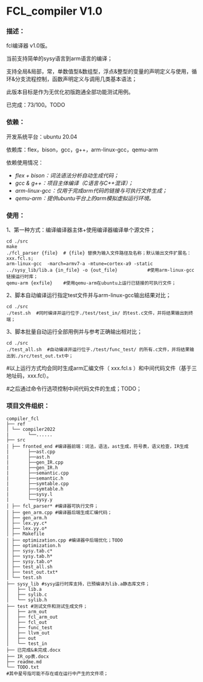 # FCL_compiler  V1.0

### 描述：

fcl编译器 v1.0版。

当前支持简单的sysy语言到arm语言的编译；

支持全局&局部，常，单数值型&数组型，浮点&整型的变量的声明定义与使用，循环&分支流程控制，函数声明定义与调用几类基本语法；

此版本目标是作为无优化初版跑通全部功能测试用例。

已完成：73/100。TODO

### 依赖：

开发系统平台：ubuntu 20.04

依赖库：flex，bison，gcc，g++，arm-linux-gcc，qemu-arm

依赖使用情况：

- *flex + bison：词法语法分析自动生成代码；*
- *gcc & g++：项目主体编译（C语言与C++混译）；*
- *arm-linux-gcc：仅用于完成arm代码的链接与可执行文件生成；*
- *qemu-arm：提供ubuntu平台上的arm模拟虚拟运行环境。*

### 使用：

1、第一种方式：编译编译器主体+使用编译器编译单个源文件；

```shell
cd ./src
make
./fcl_parser {file}  # {file} 替换为输入文件路径及名称；默认输出文件扩展名：xxx.fcl.s;
arm-linux-gcc  -march=armv7-a -mtune=cortex-a9 -static ../sysy_lib/lib.a {in_file} -o {out_file}           #使用arm-linux-gcc链接运行时库；
qemu-arm {exfile}    #使用qemu-arm在ubuntu上运行已链接的可执行文件；

```

2、脚本自动编译运行指定test文件并与arm-linux-gcc输出结果对比；

```shell
cd ./src
./test.sh  #同时编译并运行位于./test/test_in/ 的test.c文件，并将结果输出到终端；
```

3、脚本批量自动运行全部用例并与参考正确输出相对比；

```shell
cd ./src
./test_all.sh  #自动编译并运行位于./test/func_test/ 的所有.c文件，并将结果输出到./src/test_out.txt中；
```

#以上运行方式均会同时生成arm汇编文件（ xxx.fcl.s ）和中间代码文件（基于三地址码，xxx.fcl）。

#之后通过命令行选项控制中间代码文件的生成；TODO；

### 项目文件组织：

```shell
compiler_fcl
├── ref
│ └── compiler2022
|		└──......
├── src
│ ├── fronted_end #编译器前端：词法，语法，ast生成，符号表，语义检查，IR生成
|		├──ast.cpp
|		├──ast.h
|		├──gen_IR.cpp
|		├──gen_IR.h
|		├──semantic.cpp
|		├──semantic.h
|		├──symtable.cpp
|		├──symtable.h
|		├──sysy.l
|		└──sysy.y
│ ├── fcl_parser* #编译器可执行文件；
│ ├── gen_arm.cpp #编译器后端生成汇编代码；
│ ├── gen_arm.h
│ ├── lex.yy.c*
│ ├── lex.yy.o*
│ ├── Makefile
│ ├── optimization.cpp #编译器中后端优化；TODO
│ ├── optimization.h
│ ├── sysy.tab.c*
│ ├── sysy.tab.h*
│ ├── sysy.tab.o*
│ ├── test_all.sh
│ ├── test_out.txt*
│ └── test.sh
├── sysy_lib #sysy运行时库支持，已预编译为lib.a静态库文件；
│   ├── lib.a
│   ├── sylib.c
│   └── sylib.h
├── test #测试文件和测试生成文件；
│   ├── arm_out
│   ├── fcl_arm_out
│   ├── fcl_out
│   ├── func_test
│   ├── llvm_out
│   ├── out
│   └── test_in
├── 已完成&未完成.docx
├── IR_op表.docx
├── readme.md
└── TODO.txt
#其中星号指可能不存在或在运行中产生的文件项；
```

